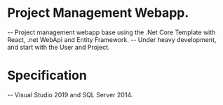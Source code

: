 # Project Management Webapp.
-- Project management webapp base using the .Net Core Template with React, .net WebApi and Entity Framework.
-- Under heavy development, and start with the User and Project.

# Specification
-- Visual Studio 2019 and SQL Server 2014.
